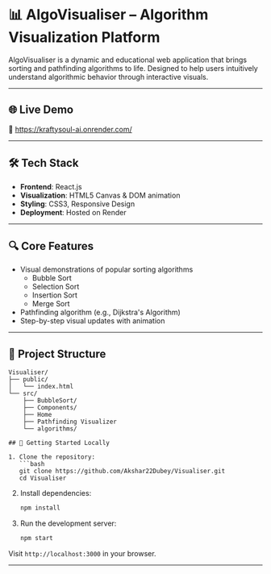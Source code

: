 # 📊 AlgoVisualiser – Algorithm Visualization Platform

AlgoVisualiser is a dynamic and educational web application that brings sorting and pathfinding algorithms to life. Designed to help users intuitively understand algorithmic behavior through interactive visuals.

---

## 🌐 Live Demo

🔗 https://kraftysoul-ai.onrender.com/

---

## 🛠 Tech Stack

- **Frontend**: React.js  
- **Visualization**: HTML5 Canvas & DOM animation  
- **Styling**: CSS3, Responsive Design  
- **Deployment**: Hosted on Render

---

## 🔍 Core Features

- Visual demonstrations of popular sorting algorithms  
  - Bubble Sort  
  - Selection Sort  
  - Insertion Sort  
  - Merge Sort  
- Pathfinding algorithm (e.g., Dijkstra's Algorithm)  
- Step-by-step visual updates with animation  

---

## 📂 Project Structure

```
Visualiser/
├── public/
│   └── index.html
└── src/
    ├── BubbleSort/
    ├── Components/
    ├── Home
    ├── Pathfinding Visualizer
    └── algorithms/

## 🚀 Getting Started Locally

1. Clone the repository:
   ```bash
   git clone https://github.com/Akshar22Dubey/Visualiser.git
   cd Visualiser
   ```

2. Install dependencies:
   ```bash
   npm install
   ```

3. Run the development server:
   ```bash
   npm start
   ```

Visit `http://localhost:3000` in your browser.

---
